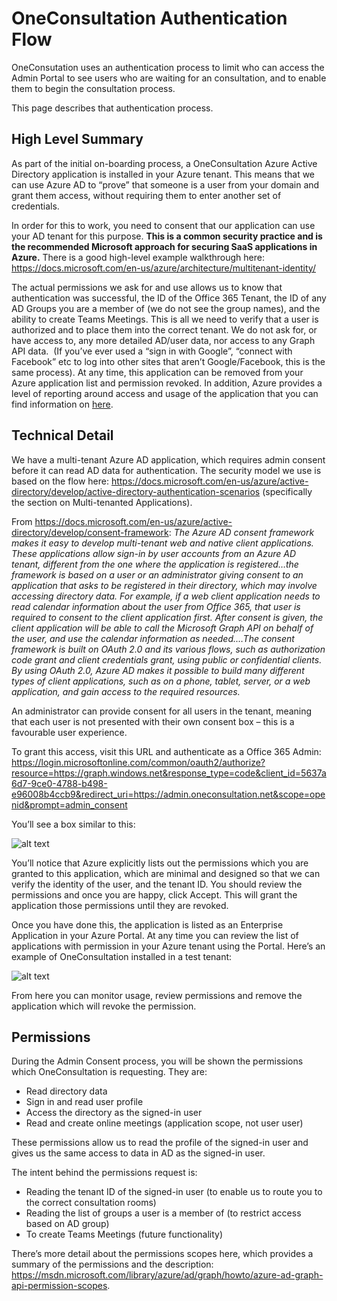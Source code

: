 # OneConsultation Authentication Flow

OneConsutation uses an authentication process to limit who can access the Admin Portal to see users who are waiting for an consultation, and to enable them to begin the consultation process.

This page describes that authentication process.

## High Level Summary

As part of the initial on-boarding process, a OneConsultation Azure Active Directory application is installed in your Azure tenant. This means that we can use Azure AD to “prove” that someone is a user from your domain and grant them access, without requiring them to enter another set of credentials. 

In order for this to work, you need to consent that our application can use your AD tenant for this purpose. **This is a common security practice and is the recommended Microsoft approach for securing SaaS applications in Azure.** There is a good high-level example walkthrough here: <https://docs.microsoft.com/en-us/azure/architecture/multitenant-identity/>

The actual permissions we ask for and use allows us to know that authentication was successful, the ID of the Office 365 Tenant, the ID of any AD Groups you are a member of (we do not see the group names), and the ability to create Teams Meetings. This is all we need to verify that a user is authorized and to place them into the correct tenant. We do not ask for, or have access to, any more detailed AD/user data, nor access to any Graph API data.  (If you’ve ever used a “sign in with Google”, “connect with Facebook” etc to log into other sites that aren’t Google/Facebook, this is the same process).
At any time, this application can be removed from your Azure application list and permission revoked. In addition, Azure provides a level of reporting around access and usage of the application that you can find information on [here](https://docs.microsoft.com/en-us/azure/active-directory/reports-monitoring/concept-usage-insights-report).

## Technical Detail

We have a multi-tenant Azure AD application, which requires admin consent before it can read  AD data for authentication. The security model we use is based on the flow here: <https://docs.microsoft.com/en-us/azure/active-directory/develop/active-directory-authentication-scenarios> (specifically the section on Multi-tenanted Applications). 

From <https://docs.microsoft.com/en-us/azure/active-directory/develop/consent-framework>: *The Azure AD consent framework makes it easy to develop multi-tenant web and native client applications. These applications allow sign-in by user accounts from an Azure AD tenant, different from the one where the application is registered…the framework is based on a user or an administrator giving consent to an application that asks to be registered in their directory, which may involve accessing directory data. For example, if a web client application needs to read calendar information about the user from Office 365, that user is required to consent to the client application first. After consent is given, the client application will be able to call the Microsoft Graph API on behalf of the user, and use the calendar information as needed.…The consent framework is built on OAuth 2.0 and its various flows, such as authorization code grant and client credentials grant, using public or confidential clients. By using OAuth 2.0, Azure AD makes it possible to build many different types of client applications, such as on a phone, tablet, server, or a web application, and gain access to the required resources.*

An administrator can provide consent for all users in the tenant, meaning that each user is not presented with their own consent box – this is a favourable user experience.

To grant this access, visit this URL and authenticate as a Office 365 Admin: <https://login.microsoftonline.com/common/oauth2/authorize?resource=https://graph.windows.net&response_type=code&client_id=5637a6d7-9ce0-4788-b498-e96008b4ccb9&redirect_uri=https://admin.oneconsultation.net&scope=openid&prompt=admin_consent>

You’ll see a box similar to this:

![alt text](https://raw.githubusercontent.com/modalitysystems/oneconsultation-docs/master/images/auth/1.png "Azure AD Admin Consent")

You’ll notice that Azure explicitly lists out the permissions which you are granted to this application, which are minimal and designed so that we can verify the identity of the user, and the tenant ID. You should review the permissions and once you are happy, click Accept. This will grant the application those permissions until they are revoked. 

Once you have done this, the application is listed as an Enterprise Application in your Azure Portal. At any time you can review the list of applications with permission in your Azure tenant using the Portal. Here’s an example of OneConsultation installed in a test tenant:

![alt text](https://raw.githubusercontent.com/modalitysystems/oneconsultation-docs/master/images/auth/2.jpg "OneConsultatino AD Application")

From here you can monitor usage, review permissions and remove the application which will revoke the permission.

## Permissions

During the Admin Consent process, you will be shown the permissions which OneConsultation is requesting. They are:

 - Read directory data
 - Sign in and read user profile
 - Access the directory as the signed-in user
 - Read and create online meetings (application scope, not user user)

These permissions allow us to read the profile of the signed-in user and gives us the same access to data in AD as the signed-in user.

The intent behind the permissions request is:

 - Reading the tenant ID of the signed-in user (to enable us to route you to the correct consultation rooms)
 - Reading the list of groups a user is a member of (to restrict access based on AD group)
 - To create Teams Meetings (future functionality)


There’s more detail about the permissions scopes here, which provides a summary of the permissions and the description:
<https://msdn.microsoft.com/library/azure/ad/graph/howto/azure-ad-graph-api-permission-scopes>.










